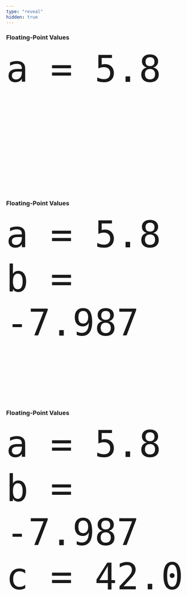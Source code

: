 ```yaml
---
type: "reveal"
hidden: true
---
```


<section>
    <h3>Floating-Point Values</h3>
    <pre><code style="font-size: 100px; line-height: 120px" class="language-python stretch">a = 5.8<br><br><br></code></pre>
    <br>
</section>
<section>
    <h3>Floating-Point Values</h3>
    <pre><code style="font-size: 100px; line-height: 120px" class="language-python stretch">a = 5.8
b = -7.987<br><br></code></pre>
    <br>
</section>
<section>
    <h3>Floating-Point Values</h3>
    <pre><code style="font-size: 100px; line-height: 120px" class="language-python stretch">a = 5.8
b = -7.987
c = 42.0</code></pre>
    <br>
</section>